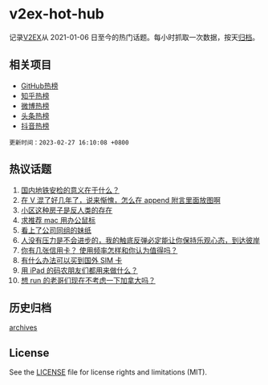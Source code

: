 # v2ex-hot-hub

 记录[V2EX](https://www.v2ex.com/)从 2021-01-06 日至今的热门话题。每小时抓取一次数据，按天[归档](archives)。
 
 ## 相关项目

- [GitHub热榜](https://github.com/snaildev/github-hot-hub)
- [知乎热榜](https://github.com/snaildev/zhihu-hot-hub)
- [微博热榜](https://github.com/snaildev/weibo-hot-hub)
- [头条热榜](https://github.com/snaildev/toutiao-hot-hub)
- [抖音热榜](https://github.com/snaildev/douyin-hot-hub)


 `更新时间：2023-02-27 16:10:08 +0800`

## 热议话题

1. [国内地铁安检的意义在于什么？](https://www.v2ex.com/t/919454)
1. [在 V 混了好几年了，说来惭愧，怎么在 append 附言里面放图啊](https://www.v2ex.com/t/919387)
1. [小区这种房子是反人类的存在](https://www.v2ex.com/t/919288)
1. [求推荐 mac 用办公鼠标](https://www.v2ex.com/t/919302)
1. [看上了公司同组的妹纸](https://www.v2ex.com/t/919473)
1. [人没有压力是不会进步的，我的触底反弹必定能让你保持乐观心态，到达彼岸](https://www.v2ex.com/t/919381)
1. [你有几张信用卡？ 使用频率怎样和你认为值得吗？](https://www.v2ex.com/t/919439)
1. [有什么办法可以买到国外 SIM 卡](https://www.v2ex.com/t/919362)
1. [用 iPad 的码农朋友们都用来做什么？](https://www.v2ex.com/t/919408)
1. [想 run 的老哥们现在不考虑一下加拿大吗？](https://www.v2ex.com/t/919339)

## 历史归档

[archives](archives)

## License

See the [LICENSE](LICENSE) file for license rights and limitations (MIT).
